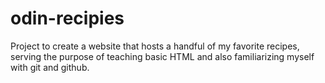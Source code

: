 # odin-recipies

Project to create a website that hosts a handful of my favorite recipes, serving the purpose of teaching basic HTML and also familiarizing myself with git and github.